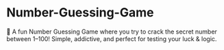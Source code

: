 # Number-Guessing-Game
🎯 A fun Number Guessing Game where you try to crack the secret number between 1–100! Simple, addictive, and perfect for testing your luck &amp; logic.
